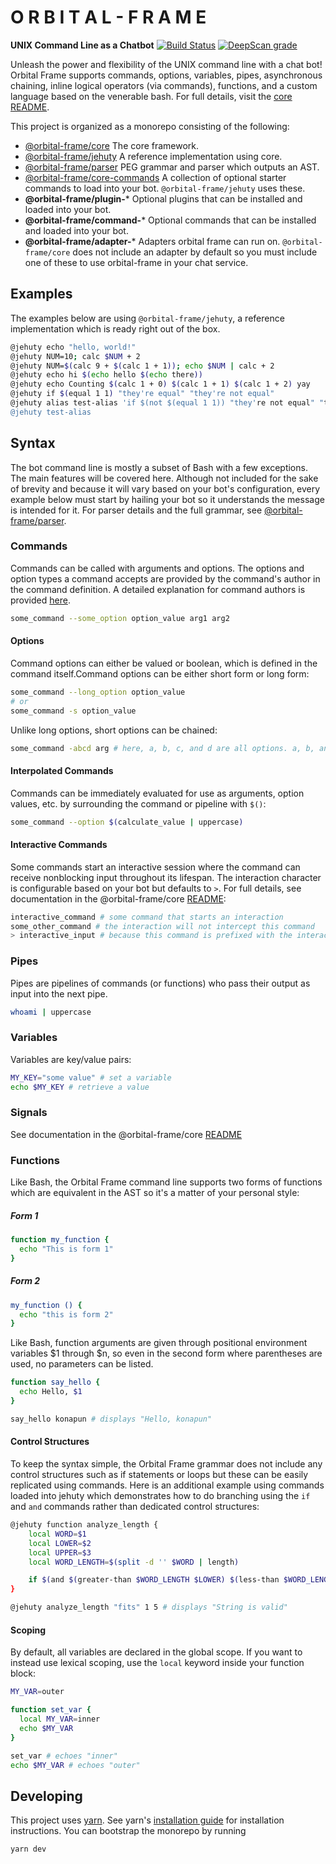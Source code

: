 # O R B I T A L  -  F R A M E
**UNIX Command Line as a Chatbot**
[![Build Status](https://travis-ci.org/konapun/orbital-frame.svg?branch=master)](https://travis-ci.org/konapun/orbital-frame)
[![DeepScan grade](https://deepscan.io/api/teams/8479/projects/10684/branches/150761/badge/grade.svg)](https://deepscan.io/dashboard#view=project&tid=8479&pid=10684&bid=150761)

Unleash the power and flexibility of the UNIX command line with a chat bot!
Orbital Frame supports commands, options, variables, pipes, asynchronous
chaining, inline logical operators (via commands), functions, and a custom
language based on the venerable bash. For full details, visit the
[core README](./packages/orbital-frame-core/README.md).

This project is organized as a monorepo consisting of the following:
  - [@orbital-frame/core](./packages/orbital-frame-core/README.md) The core framework.
  - [@orbital-frame/jehuty](./packages/orbital-frame-jehuty/README.md) A reference implementation using core.
  - [@orbital-frame/parser](./packages/orbital-frame-parser/README.md) PEG grammar and parser which outputs an AST.
  - [@orbital-frame/core-commands](./packages/orbital-frame-core-commands/README.md) A collection of optional starter commands to load into your bot. `@orbital-frame/jehuty` uses these.
  - **@orbital-frame/plugin-*** Optional plugins that can be installed and loaded into your bot.
  - **@orbital-frame/command-*** Optional commands that can be installed and loaded into your bot.
  - **@orbital-frame/adapter-*** Adapters orbital frame can run on. `@orbital-frame/core` does not include an adapter by default so you must include one of these to use orbital-frame in your chat service.

## Examples
The examples below are using `@orbital-frame/jehuty`, a reference implementation
which is ready right out of the box.

```sh
@jehuty echo "hello, world!"
@jehuty NUM=10; calc $NUM + 2
@jehuty NUM=$(calc 9 + $(calc 1 + 1)); echo $NUM | calc + 2
@jehuty echo hi $(echo hello $(echo there))
@jehuty echo Counting $(calc 1 + 0) $(calc 1 + 1) $(calc 1 + 2) yay
@jehuty if $(equal 1 1) "they're equal" "they're not equal"
@jehuty alias test-alias 'if $(not $(equal 1 1)) "they're not equal" "they are equal"'
@jehuty test-alias
```

## Syntax
The bot command line is mostly a subset of Bash with a few exceptions. The main
features will be covered here. Although not included for the sake of brevity and
because it will vary based on your bot's configuration, every example below must
start by hailing your bot so it understands the message is intended for it. For
parser details and the full grammar, see
[@orbital-frame/parser](./packages/orbital-frame-parser/README.md).

### Commands
Commands can be called with arguments and options. The options and option types
a command accepts are provided by the command's author in the command
definition. A detailed explanation for command authors is provided
[here](./packages/orbital-frame-core/README.md#Commands).

```sh
some_command --some_option option_value arg1 arg2
```

#### Options
Command options can either be valued or boolean, which is defined in the command
itself.Command options can be either short form or long form:

```sh
some_command --long_option option_value
# or
some_command -s option_value
```

Unlike long options, short options can be chained:
```sh
some_command -abcd arg # here, a, b, c, and d are all options. a, b, and c are boolean options while d is being passed the argument "arg"
```

#### Interpolated Commands
Commands can be immediately evaluated for use as arguments, option values, etc.
by surrounding the command or pipeline with `$()`:

```sh
some_command --option $(calculate_value | uppercase)
```

#### Interactive Commands
Some commands start an interactive session where the command can receive
nonblocking input throughout its lifespan. The interaction character is
configurable based on your bot but defaults to `>`. For full details, see
documentation in the @orbital-frame/core [README](./packages/orbital-frame-core/README.md#Interactive%20Commands):
```sh
interactive_command # some command that starts an interaction
some_other_command # the interaction will not intercept this command
> interactive_input # because this command is prefixed with the interaction character, it will be sent to the interactive command
```

### Pipes
Pipes are pipelines of commands (or functions) who pass their output as input
into the next pipe.

```sh
whoami | uppercase
```

### Variables
Variables are key/value pairs:

```sh
MY_KEY="some value" # set a variable
echo $MY_KEY # retrieve a value
```

### Signals
See documentation in the @orbital-frame/core [README](./packages/orbital-frame-core/README.md#signalService)

### Functions
Like Bash, the Orbital Frame command line supports two forms of functions which
are equivalent in the AST so it's a matter of your personal style:

##### Form 1
```sh
function my_function {
  echo "This is form 1"
}

```
##### Form 2
```sh
my_function () {
  echo "this is form 2"
}
```

Like Bash, function arguments are given through positional environment variables
$1 through $n, so even in the second form where parentheses are used, no
parameters can be listed.

```sh
function say_hello {
  echo Hello, $1
}

say_hello konapun # displays "Hello, konapun"
```

#### Control Structures
To keep the syntax simple, the Orbital Frame grammar does not include any
control structures such as if statements or loops but these can be easily
replicated using commands. Here is an additional example using commands loaded
into jehuty which demonstrates how to do branching using the `if` and `and`
commands rather than dedicated control structures:

```sh
@jehuty function analyze_length {
    local WORD=$1
    local LOWER=$2
    local UPPER=$3
    local WORD_LENGTH=$(split -d '' $WORD | length)

    if $(and $(greater-than $WORD_LENGTH $LOWER) $(less-than $WORD_LENGTH $UPPER)) "String is valid" "String is invalid"
}

@jehuty analyze_length "fits" 1 5 # displays "String is valid"
```

#### Scoping
By default, all variables are declared in the global scope. If you want to
instead use lexical scoping, use the `local` keyword inside your function block:

```sh
MY_VAR=outer

function set_var {
  local MY_VAR=inner
  echo $MY_VAR
}

set_var # echoes "inner"
echo $MY_VAR # echoes "outer"
```

## Developing
This project uses [yarn](https://github.com/yarnpkg/yarn). See yarn's [installation guide](https://yarnpkg.com/en/docs/install) for installation instructions.
You can bootstrap the monorepo by running
```
yarn dev
```
